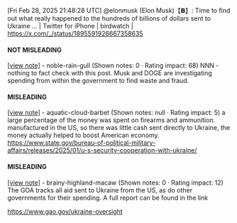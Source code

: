 [Fri Feb 28, 2025 21:48:28 UTC] @elonmusk (Elon Musk)【𝗕】: Time to find out what really happened to the hundreds of billions of dollars sent to Ukraine … | Twitter for iPhone | birdwatch | https://x.com/_/status/1895591926667358635

#### NOT MISLEADING

[[view note]](https://x.com/i/birdwatch/n/1895604651099140378) - noble-rain-gull (Shown notes: 0 · Rating impact: 68)
NNN - nothing to fact check with this post.  Musk and DOGE are investigating spending from within the government to find waste and fraud.

#### MISLEADING

[[view note]](https://x.com/i/birdwatch/n/1895604417883238502) - aquatic-cloud-barbet (Shown notes: null · Rating impact: 5)
a large percentage of the money was spent on firearms and ammunition. manufactured in the US, so there was little cash sent directly to Ukraine, the money actually helped to boost American economy. https://www.state.gov/bureau-of-political-military-affairs/releases/2025/01/u-s-security-cooperation-with-ukraine/

#### MISLEADING

[[view note]](https://x.com/i/birdwatch/n/1895602743206645818) - brainy-highland-macaw (Shown notes: 0 · Rating impact: 12)
The GOA tracks all aid sent to Ukraine from the US, as do other governments for their spending. A full report can be found in the link

https://www.gao.gov/ukraine-oversight
